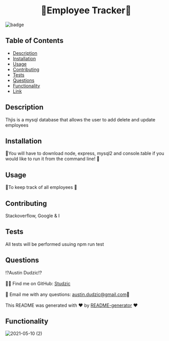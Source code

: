 <h1 align="center">🎇Employee Tracker🎇</h1>

![badge](https://img.shields.io/badge/license-MIT-brightgreen)<br />

## Table of Contents
- [Description](#description)
- [Installation](#installation)
- [Usage](#usage)
- [Contributing](#Contributing)
- [Tests](#tests)
- [Questions](#questions)
- [Functionality](#functionality)
- [Link](#link)
## Description
Thjis is a mysql database that allows the user to add delete and update employees
## Installation
 💠You will have to download node, express, mysql2 and console.table if you would like to run it from the command line! 💠
## Usage
👥To keep track of all employees 👥
## Contributing 
 Stackoverflow, Google & I
## Tests
All tests will be performed usuing npm run test
## Questions
⁉Austin Dudzic⁉<br />
<br/>
🙋‍♂️ Find me on GitHub: [Studzic](https://github.com/Studzic)<br />
<br />
💯 Email me with any questions: austin.dudzic@gmail.com💯<br /><br />
This README was generated with ❤️ by [README-generator](https://github.com/Studzic) ❤️

## Functionality
![2021-05-10 (2)](https://user-images.githubusercontent.com/72447285/117708449-d0714c80-b19d-11eb-97e4-cfa85074a8b2.png)
